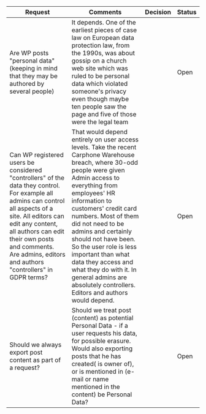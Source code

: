 | Request | Comments | Decision | Status |
| ------- | -------- | -------- | ------ |
| Are WP posts "personal data" (keeping in mind that they may be authored by several people) | It depends. One of the earliest pieces of case law on European data protection law, from the 1990s, was about gossip on a church web site which was ruled to be personal data which violated someone's privacy even though maybe ten people saw the page and five of those were the legal team |  | Open |
| Can WP registered users be considered "controllers" of the data they control. For example all admins can control all aspects of a site. All editors can edit any content, all authors can edit their own posts and comments. Are admins, editors and authors "controllers" in GDPR terms? | That would depend entirely on user access levels. Take the recent Carphone Warehouse breach, where 30-odd people were given Admin access to everything from employees' HR information to customers' credit card numbers. Most of them did not need to be admins and certainly should not have been. So the user role is less important than what data they access and what they do with it. In general admins are absolutely controllers. Editors and authors would depend. |  | Open |
|Should we always export post content as part of a request?|  Should we treat post (content) as potential Personal Data - if a user requests his data, for possible erasure. Would also exporting posts that he has created( is owner of), or is mentioned in (e-mail or name mentioned in the content) be Personal Data? || Open |

